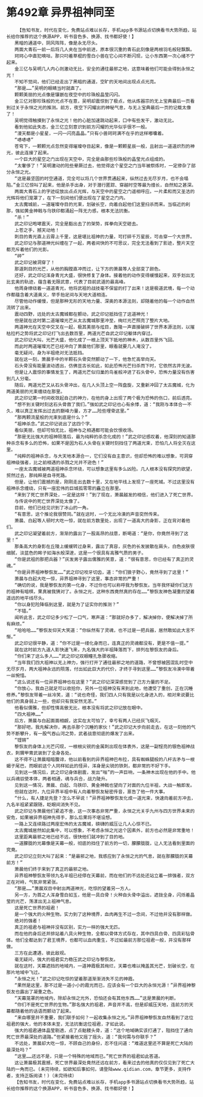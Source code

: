 # 第492章 异界祖神同至
        【告知书友，时代在变化，免费站点难以长存，手机app多书源站点切换看书大势所趋，站长给你推荐的这个换源APP，听书音色多、换源、找书都好使！】
       黑暗的通道中，阴风阵阵，像是永无尽头。
       两面大青石一前一后将几人夹在当中前进，原本很沉重的青石此刻像是两根羽毛般轻飘飘。
       珂珂心中直犯嘀咕，那只叼着草棍的雪白小兽在它心间不断闪现，让小东西第一次心绪不宁起来。
       金三亿与吴明几人内心则激动无比，安全的通往最邪之地，这意味着他们可能会得到永恒之光！
       不知不觉间，他们已经走出了黑暗的通道，空旷的天地间出现点点光亮。
       “那是……”吴明的眼睛当时就直了。
       颗颗美丽的光点像是镶嵌在夜空中的珍珠般晶莹闪闪。
       金三亿对那珍珠般的光点不在意，吴明却震惊到了极点，他从炼器宗的无上宝典最后一页看到过关于永恒之光的推测。前方，夜空下闪耀出的神秘气息，与无上宝典最后一页的记载太像了！
       吴明觉得触摸到了永恒之光！他的心脏加速跳动起来，口中有些发干，激动无比。
       看到他如此失态，金三亿立刻意识到前方闪耀的光华似乎很不一般。
       “漫天都是小星星，一闪一闪亮晶晶。”只有小兽珂珂满不在乎的这样嘟囔着。
       “哧哧哧”
       苍穹下，一颗颗光点忽然变得璀璨夺目起来，像是一颗颗星辰一般，且射出一道道炽烈的神光，彼此连接了起来。
       一个巨大的星空之门出现在天空中，完全是由那些珍珠般的晶莹光点组成的。
       “太奢侈了！”吴明激动的险些晕厥过去，他觉得这个星空之门当年被祭炼时，一定掺杂了部分永恒之光。
       “这是最坚固的时空通道，完全可以将几个世界贯通起来，纵然过去无尽岁月，也不会塌陷。”金三亿惊叫了起来，他是杀手出身，对于潜行匿踪、穿越时空等最为擅长，自然知之甚深。
       两面大青石上的字迹绽放出点点光辉，与天空中的星空之门遥相呼应。一片柔和而又圣洁的光辉将他们笼罩了，在下一刻间他们便出现在了星空之门内。
       太古魔城前，一道璀璨夺目的光束，划破长空，向着白起他们这里扫杀而来。当临近的刹那，强如黄金神戟与乌铁印都涌起一阵无力感，根本无法抗衡。
       “杀！”
       武之印记咆哮震天，完全是豁出去了的架势，挥拳向天空砸去。
       上苍之手，撼天动地！
       刺目的青光直上云霄上千里，这是堪比祖神的力量，可打碎千万星辰，可击穿一个大世界。
       武之印记与那道神光纠缠在了一起，两者间快的不可思议，完全无法看到了影迹，整片天空都充斥着他们的光影。
       “砰”
       武之印记被洞穿了！
       那道刺目的光芒，从他的胸膛直冲而过，让下方的萧晨等人全部变了颜色。
       还好，武之印记浑身青光大盛，很快修复了身体。接着他的动作变得缓慢起来，双手划出无比玄奥的轨迹，蕴含着无限武意，代表了目前武道的最高峰。
       他周身缭绕着一道道青光，他将武祖的战技毫不保留的打了出来！这是极道武境，每一个动作都蕴含着大道奥义，举手抬足间与天地大道相连。
       尽管他动作缓慢，但是那种无形的天地力量、深奥的本源法则，却随着他的每一个动作自然流转了出来。
       震动四野，远处的太古魔城都在颤动，武之印记抵挡住了这道神光！
       但是就在这时第二道璀璨光芒从太古魔城那里冲至，绚烂光芒照亮了整片大地。
       两道神光在天空中交叉在一起，极其美丽与炫目，轰隆一声直接破碎了世界本源法则，以摧枯拉朽之势将武之印记打飞出去数百里，两道光芒自武之印记躯体内穿过。
       武之印记大叫，光芒大盛，他化成了一根上顶天下抵地的神木，从数百里外飞回。
       而此时两道璀璨光芒已经冲向了萧晨他们那里，眼看就要几人淹没了。
       毫无疑问，身为半祖绝对无法抵挡。
       就在这一刻，萧晨手中的半颗石头骨突然颤动了一下，他急忙高举向天。
       石头骨没有能量波动透出，仿佛亘古长如此，如此恐怖光芒扫杀而下时，它依然古井无波。
       但是让人震惊的事情发生了，两道光芒似归巢的鸟雀般冲进了石头骨中，恐怖力量没有伤害到几人分毫。
       随后，两道光芒又从石头骨冲出，在几人头顶上空一阵盘旋，又重新冲回了太古魔城，化为两道美丽的光束缠绕在那里。
       武之印记第一时间收敛起自己的神力，在他的身上出现了两个极为恐怖的伤口，前后透亮。
       “想不到关键时刻这石头骨救了我们。”强如武之印记也心有余悸，道：“我刚与本体合一不久，难以真正发挥出过去的巅峰力量，方才……险些埋骨这里。”
       “那两颗流星般的光束到底是什么？”
       “祖神杀念。”武之印记说出了这四个字。
       看似美丽，但却可怕无比，祖神与之相遇都可能会饮恨收场。
       “那是无比强大的祖神陨落后，最为纯粹的杀念化成的！”武之印记感叹着，他深刻的知道那种杀念有多么的恐怖，如果不是因为石人头骨在关键时刻挡住了两道光束，恐怕几人将全灭在这里。
       “纯粹的祖神杀念，与大天地本源合一，它们没有自主意识，但却恐怖的难以想象，可洞穿祖神级强者，比之前相遇的杀戮之光并不逊色！”
       一座太古魔城被两道祖神杀念环绕，可以想象这里有多么凶险。几人根本没有探究的欲望，贸然过去，那纯粹是自寻死路。
       但是，让他们震撼的是，刚刚走出去数十里，又在地平线上发现了一座死城。不过这里没有祖神杀念缠绕，只有一座宏伟的巨城孤零零的矗立在那里。
       “来到了死亡世界深处，一定是这样！”到了现在，萧晨越发的相信，他们进入了死亡世界。
       与传说中的死亡世界深处太像了。
       目前，他们已经见识到了冰山的一角。
       “有意思，这个推论我很赞同。”就在这时，一个无比冷漠的声音突然传来。
       萧晨、白起等人顿时大吃一惊，就在前方数里处，出现了一道高大的身影，正在背对着他们。
       武之印记凝望着前方，渐渐的露出了一股高昂的战意，断喝道：“是你，你竟然寻到了这里！”
       那条高大的身影在丘陵上缓缓转过身来，露出了真容，灰色的长发披散在肩头，白色皮肤很细腻，淡蓝色的眸子如海水般深邃，这是一个很具有高雅气质的男子。
       “你是武祖的那把兵器？”灰发男子露出儒雅的笑意，道：“很有意思，你已经有了真正的灵魂。”
       “你是异界祖神黎恢友……”武之印记咬牙切齿，道：“你们狼子野心，竟然寻到了这里！”
       萧晨与白起大吃一惊，异界祖神寻到了这里，事态非常的严重！
       “确切的说，我是黎恢友的第一化身，不过你也可以称呼我为黎恢友。当年我怀疑你们这方的祖神有暗棋，果真被我猜对了。永恒之光，这种东西竟然真的存在……”黎恢友神色凝重的望着遥远的地平线尽头。
       “你以身犯险降临到这里，就是为了证实你的推测？”
       “不错。”
       闻听此言，武之印记多少松了一口气，寒声道：“那就好办多了，解决掉你，便解决掉了所有麻烦。”
       “哈哈哈……”黎恢友仰天大笑道：“你纵然有了灵魂，也不过是一把兵器，居然敢如此大言不惭。”
       武之印记很平静，道：“你不过是一缕化身而已，连真正的灵魂都没有，更是不值一提。”
       就在这时前方九道人影快速飞来，九名强大的半祖降落而下，排列在黎恢友的身后。
       “你们来了这么多人……”武之印记双眼瞳孔急骤收缩。
       “当年我们四大祖神以无上神力，强行打开了通往最邪之地的道路，不曾想被困混乱时空中无尽岁月，两大祖神永远的陨落，付出如此巨大的代价，才终于寻到这里……”黎恢友冷漠中带着一丝惋惜。
       “这么说还有一位异界祖神也在这里？”武之印记深深感觉到了己方力量的不足。
       “你放心，我自己就足可以收拾你，另外一位祖神没有来到此地，他遭受了重创，正在沉睡修养。”黎恢友带着一丝冷笑，道：“说也奇怪，我们四人只有我是以化身进入的，相对来说要比他们的真身弱上一些，但却只有我安然无恙。”
       他看似儒雅，但却性情高傲无比，根本没有将武之印记放在眼中。
       “四大祖神……”
       后方，萧晨与白起面面相觑，这实在太可怕了，幸亏有两人已经灰飞烟灭。
       “那好吧，我先解决你，再去杀那个沉睡的家伙！”武之印记大步向前走去，在这一刻他的气势不断攀升，有一股气吞山河之势，武者战意彻底的爆发了出来。
       “铿锵”
       黎恢友的身体上光芒闪现，一根根尖锐的金属刺出现在体表外，这是一副锃亮的银色祖神战衣，刺猬甲胄武装到了全身各处。
       这不得不让萧晨暗暗腹诽，他以前看到的异界祖神巴布拉，具有蜘蛛腿般的八杆古矛与一根蝎子尾巴，而眼前这个人同样如此的怪异，浑身是尖锐的铁刺，都非常的不好下手。
       见到这一情况后，武之印记身体剧震，发出“嗡”的一声巨响，一条神木出现在他的手中。他以兵魂驭使本体，两者相通，魂与兵合，战力陡升。
       见到这一情况，萧晨、白起、乌铁印、黄金神戟也望向了对面的九位半祖，大战一触即发。
       但就在这时，九位异界半祖中有人向着黎恢友秘密传音，禀告了他一件大事。
       “什么，有人捷足先登？怎么不早说！”异界祖神黎恢友化成一道光束，快速向着前方冲去，九名半祖紧紧跟随，眨眼间消失不见。
       武之印记与萧晨他们紧追不舍，这一次事态非常严重，永恒之光关乎九州与四方世界未来的安危，如果被异界祖神先得手，那么后果将不堪设想。
       一路上又连续路过两座宏伟的太古魔城，磅礴的威压让几人心惊不已。
       太古魔城居然如此集中，可以想象，不考虑永恒之光这个因素外，前方也必然是非常重地！
       这里距离最邪之地已经不远，很快他们就冲到了目的地。
       一道朦胧的光幕像是天幕一般，彻底的挡住了前方的一切，朦朦胧胧，让人无法看到里面的究竟。
       武之印记立刻大叫了起来：“是最邪之地，我感应到了永恒之光的气息，就在那朦胧的天幕前方！”
       萧晨他们终于来到了真正的最邪之地。
       异界祖神黎恢友带领九名半祖已经停在天幕前，而在他们的不远处还站立着一排强者，双方正在对峙，气氛非常紧张。
       “那是……”萧晨双目中射出两道神光，吃惊的望着另一方人。
       另一方，为首之人浑身雪白如玉，他是一具白骨！火种自头骨中溢出，遮拢全身，闪烁着晶莹的光芒，荡漾出无上祖神气息。
       这是死亡世界的祖君！
       是一个强大的火种生物。实力到了这种境界，血肉再生不过一念间，不过他并没有那样做。
       绝对的强者！
       真正的祖君与祖神并没有区别，实力一样的强大无匹。
       而在他的身后还并排站着八具火种生物，全都以骨体方式存在，其中四具白骨、四具彩钻骨体。他们全都达到了君王境界，也都可以血肉重生，不过如最前方那位祖君一般，并没有那样做。
       三方在此遭遇，彼此敌视。
       毫无疑问，强大的祖君实力稳压武之印记与黎恢友。
       就在这时，天幕遮挡的地域内，一道神霞极其绚烂，天幕也难以掩盖其光芒，划破长空，在那片地域中飞过。
       “永恒之光！”武之印记吃惊的望着那道渐渐消失不见的神霞。
       “果然是这里，那不过是一道小小的霞光而已，应该会有一个巨大的永恒光源！”异界祖神黎恢友也露出了凝重之色。
       “天幕笼罩的地域内，除却永恒之光外，恐怕还会有其他东西……”这是萧晨的判断。
       “你们不是死亡世界的生物。”那名强大的祖君，声音并不高，但是却威压天地，连前方的天幕都随着他的话语而颤动了起来。
       “来自哪里并不重要，我们联手如何？一起收集永恒之光。”异界祖神黎恢友自然看到了这位祖君的强大，他的本体未至，无法抗衡这位祖君，才如此说。
       强大的祖君通体晶莹剔透，点了点骷髅头骨，道：“这个地域确实该打通了，阻挡住了通向死亡世界最深处的道路。”但紧接着他又摇了摇头，道：“我何需与你联手？”
       不远处，萧晨却大吃一惊，不顾自己的身份，忍不住问道：“难道这里还不算是死亡大陆的最深处吗？”
       “这里……还远不是，只是一个特殊的地域而已。”死亡世界的祖君如此答道。
       这让萧晨极其震撼，死亡世界最深处竟然还远在前方，看来过去的他真的仅仅见到了死亡大陆的一角而已。(未完待续，如欲知后事如何，请登陆www.qidian.com，章节更多，支持作者，支持正版阅读！)（未完待续）
       【告知书友，时代在变化，免费站点难以长存，手机app多书源站点切换看书大势所趋，站长给你推荐的这个换源APP，听书音色多、换源、找书都好使！】